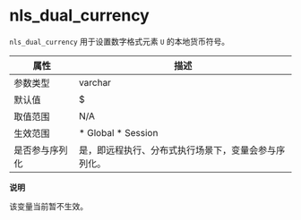 nls_dual_currency 
======================================

`nls_dual_currency` 用于设置数字格式元素 `U` 的本地货币符号。


|   属性    |                                                     描述                                                     |
|---------|------------------------------------------------------------------------------------------------------------|
| 参数类型    | varchar                                                                                                    |
| 默认值     | $                                                                                                          |
| 取值范围    | N/A                                                                                                        |
| 生效范围    | * Global   * Session    |
| 是否参与序列化 | 是，即远程执行、分布式执行场景下，变量会参与序列化。                                                                                 |


**说明**



该变量当前暂不生效。
